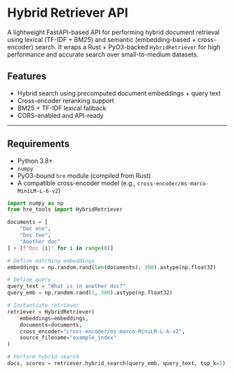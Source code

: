 # Hybrid Retriever API

A lightweight FastAPI-based API for performing hybrid document retrieval using lexical (TF-IDF + BM25) and semantic (embedding-based + cross-encoder) search. It wraps a Rust + PyO3-backed `HybridRetriever` for high performance and accurate search over small-to-medium datasets.

## Features

- Hybrid search using precomputed document embeddings + query text
- Cross-encoder reranking support
- BM25 + TF-IDF lexical fallback
- CORS-enabled and API-ready

---

## Requirements

- Python 3.8+
- `numpy`
- PyO3-bound `hre` module (compiled from Rust)
- A compatible cross-encoder model (e.g., `cross-encoder/ms-marco-MiniLM-L-6-v2`)

```python
import numpy as np
from hre_tools import HybridRetriever

documents = [
    "Doc one",
    "Doc two",
    "Another doc"
] + [f"Doc {i}" for i in range(8)]

# Define matching embeddings
embeddings = np.random.rand(len(documents), 300).astype(np.float32)

# Define query
query_text = "What is in another doc?"
query_emb = np.random.rand(1, 300).astype(np.float32)

# Instantiate retriever
retriever = HybridRetriever(
    embeddings=embeddings,
    documents=documents,
    cross_encoder="cross-encoder/ms-marco-MiniLM-L-6-v2",
    source_filename="example_index"
)

# Perform hybrid search
docs, scores = retriever.hybrid_search(query_emb, query_text, top_k=3)
```